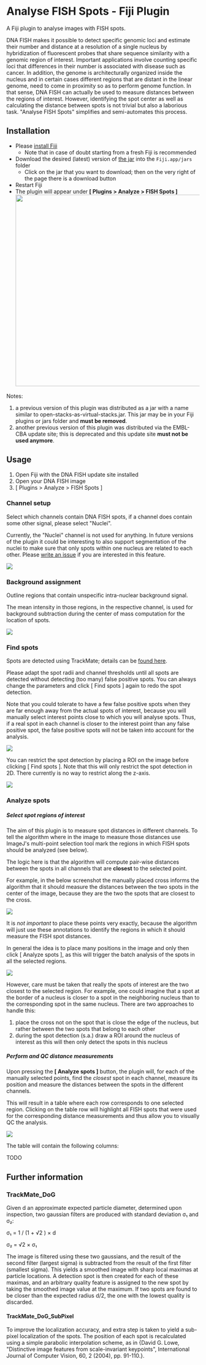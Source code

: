 # Analyse FISH Spots - Fiji Plugin

A Fiji plugin to analyse images with FISH spots.

DNA FISH makes it possible to detect specific genomic loci and estimate their number and distance at a resolution of a single nucleus by hybridization of fluorescent probes that share sequence similarity with a genomic region of interest. Important applications involve counting specific loci that differences in their number is associated with disease such as cancer. In addition, the genome is architecturally organized inside the nucleus and in certain cases different regions that are distant in the linear genome, need to come in proximity so as to perform genome function. In that sense, DNA FISH can actually be used to measure distances between the regions of interest. However, identifying the spot center as well as calculating the distance between spots is not trivial but also a laborious task. 
"Analyse FISH Spots" simplifies and semi-automates this process.

## Installation

- Please [install Fiji](fiji.sc)
    - Note that in case of doubt starting from a fresh Fiji is recommended 
- Download the desired (latest) version of [the jar](https://github.com/tischi/fiji-plugin-FISH/tree/master/jars) into the `Fiji.app/jars` folder
    - Click on the jar that you want to download; then on the very right of the page there is a download button 
- Restart Fiji
- The plugin will appear under **[ Plugins > Analyze > FISH Spots ]** <img src="https://user-images.githubusercontent.com/2157566/79047667-6b54cb80-7c18-11ea-84ff-7d1d29fe6570.png" width="500">

Notes: 

1. a previous version of this plugin was distributed as a jar with a name similar to open-stacks-as-virtual-stacks.jar. This jar may be in your Fiji plugins or jars folder and **must be removed**.
2. another previous version of this plugin was distributed via the EMBL-CBA update site; this is deprecated and this update site **must not be used anymore**.

## Usage

1. Open Fiji with the DNA FISH update site installed
2. Open your DNA FISH image
3. [ Plugins > Analyze > FISH Spots ]

### Channel setup

Select which channels contain DNA FISH spots, if a channel does contain some other signal, please select "Nuclei". 

Currently, the "Nuclei" channel is not used for anything. In future versions of the plugin it could be interesting to also support segmentation of the nuclei to make sure that only spots within one nucleus are related to each other. Please [write an issue](https://github.com/embl-cba/DNA-FISH/issues) if you are interested in this feature.

![](documentation/channel-setup.png)

### Background assignment

Outline regions that contain unspecific intra-nuclear background signal.

The mean intensity in those regions, in the respective channel, is used for background subtraction during the center of mass computation for the location of spots. 

![](documentation/background-region-assignment.png)


### Find spots

Spots are detected using TrackMate; details can be [found here](https://imagej.net/TrackMate_Algorithms#Spot_features_generated_by_the_spot_detectors).

Please adapt the spot radii and channel thresholds until all spots are detected without detecting (too many) false positive spots. You can always change the parameters and click [ Find spots ] again to redo the spot detection. 

Note that you could tolerate to have a few false positive spots when they are far enough away from the actual spots of interest, because you will manually select interest points close to which you will analyse spots. Thus, if a real spot in each channel is closer to the interest point than any false positive spot, the false positive spots will not be taken into account for the analysis.


![](documentation/spot-detection.png)

You can restrict the spot detection by placing a ROI on the image before clicking [ Find spots ]. Note that this will only restrict the spot detection in 2D. There currently is no way to restrict along the z-axis.

![](documentation/roi-spot-detection.png)


### Analyze spots

##### Select spot regions of interest 

The aim of this plugin is to measure spot distances in different channels. To tell the algorithm where in the image to measure those distances use ImageJ's multi-point selection tool mark the regions in which FISH spots should be analyzed (see below). 

The logic here is that the algorithm will compute pair-wise distances between the spots in all channels that are **closest** to the selected point.

For example, in the below screenshot the manually placed cross informs the algorithm that it should measure the distances between the two spots in the center of the image, because they are the two the spots that are closest to the cross. 

![](documentation/spot-region-selection.png)

It is *not important* to place these points very exactly, because the algorithm will just use these annotations to identify the regions in which it should measure the FISH spot distances. 

In general the idea is to place many positions in the image and only then click [ Analyze spots ], as this will trigger the batch analysis of the spots in all the selected regions.

![](documentation/multi-region-selection.png)


However, care must be taken that really the spots of interest are the two closest to the selected region. For example, one could imagine that a spot at the border of a nucleus is closer to a spot in the neighboring nucleus than to the corresponding spot in the same nucleus. There are two approaches to handle this:

1. place the cross not on the spot that is close the edge of the nucleus, but rather between the two spots that belong to each other
2. during the spot detection (s.a.) draw a ROI around the nucleus of interest as this will then only detect the spots in this nucleus

##### Perform and QC distance measurements 

Upon pressing the **[ Analyze spots ]** button, the plugin will, for each of the manually selected points, find the *closest* spot in each channel, measure its position and measure the distances between the spots in the different channels. 

This will result in a table where each row corresponds to one selected region. Clicking on the table row will highlight all FISH spots that were used for the corresponding distance measurements and thus allow you to visually QC the analysis.

![](documentation/qc-via-table.png)

The table will contain the following columns:

TODO

## Further information

### TrackMate_DoG

Given d an approximate expected particle diameter, determined upon inspection, two gaussian filters are produced with standard deviation σ₁ and σ₂:

σ₁ = 1 / (1 + √2 ) × d

σ₂ = √2 × σ₁

The image is filtered using these two gaussians, and the result of the second filter (largest sigma) is subtracted from the result of the first filter (smallest sigma). This yields a smoothed image with sharp local maximas at particle locations. A detection spot is then created for each of these maximas, and an arbitrary quality feature is assigned to the new spot by taking the smoothed image value at the maximum. If two spots are found to be closer than the expected radius d/2, the one with the lowest quality is discarded.

#### TrackMate_DoG_SubPixel

To improve the localization accuracy, and extra step is taken to yield a sub-pixel localization of the spots. The position of each spot is recalculated using a simple parabolic interpolation scheme, as in {David G. Lowe, "Distinctive image features from scale-invariant keypoints", International Journal of Computer Vision, 60, 2 (2004), pp. 91-110.}.


